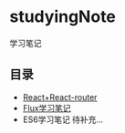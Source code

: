 # studyingNote
学习笔记  

## 目录
* [React+React-router](https://github.com/yoyoCoding/react-demo/blob/master/note.md)
* [Flux学习笔记](https://github.com/yoyoCoding/studyingNote/Flux.md)  
* ES6学习笔记 待补充...


